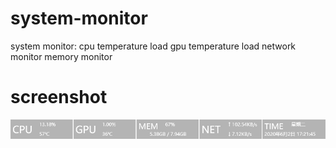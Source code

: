 # system-monitor
system monitor: cpu temperature load gpu temperature load network monitor memory monitor

# screenshot
![screenshot](https://github.com/lantongxue/system-monitor/blob/master/screenshot.png)
